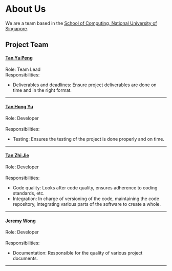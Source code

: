 # About Us

We are a team based in the [School of Computing, National University of Singapore](http://www.comp.nus.edu.sg).

## Project Team

#### [Tan Yu Peng](http://github.com/GitMeGet) <br>
Role: Team Lead <br>
Responsibilities: <br> 
- Deliverables and deadlines: Ensure project deliverables are done on time and in the right format.<br>

-----

#### [Tan Hong Yu](http://github.com/hongyuhy)
Role: Developer <br>  
Responsibilities: <br> 
- Testing: Ensures the testing of the project is done properly and on time.<br>

-----

#### [Tan Zhi Jie](http://github.com/zhijietan94) 
Role: Developer <br>  
Responsibilities: <br>
- Code quality: Looks after code quality, ensures adherence to coding standards, etc.<br>
- Integration: In charge of versioning of the code, maintaining the code repository, integrating various parts of the software to create a whole.<br>

-----

#### [Jeremy Wong](http://github.com/snowfeline)
Role: Developer <br>  
Responsibilities: <br>
- Documentation: Responsible for the quality of various project documents.<br>
 
 -----
